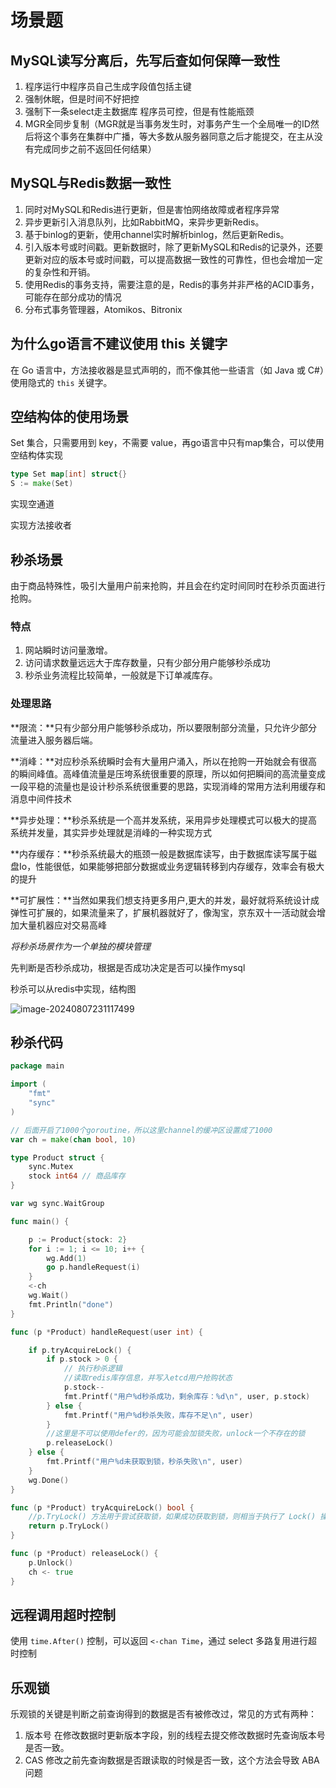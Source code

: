 # 场景题

## MySQL读写分离后，先写后查如何保障一致性

1. 程序运行中程序员自己生成字段值包括主键
2. 强制休眠，但是时间不好把控
3. 强制下一条select走主数据库  程序员可控，但是有性能瓶颈
4. MGR全同步复制（MGR就是当事务发生时，对事务产生一个全局唯一的ID然后将这个事务在集群中广播，等大多数从服务器同意之后才能提交，在主从没有完成同步之前不返回任何结果）

## MySQL与Redis数据一致性

1. 同时对MySQL和Redis进行更新，但是害怕网络故障或者程序异常
2. 异步更新引入消息队列，比如RabbitMQ，来异步更新Redis。
3. 基于binlog的更新，使用channel实时解析binlog，然后更新Redis。
4. 引入版本号或时间戳。更新数据时，除了更新MySQL和Redis的记录外，还要更新对应的版本号或时间戳，可以提高数据一致性的可靠性，但也会增加一定的复杂性和开销。
5. 使用Redis的事务支持，需要注意的是，Redis的事务并非严格的ACID事务，可能存在部分成功的情况
6. 分布式事务管理器，Atomikos、Bitronix

## 为什么go语言不建议使用 this 关键字

在 Go 语言中，方法接收器是显式声明的，而不像其他一些语言（如 Java 或 C#）使用隐式的 `this` 关键字。

## 空结构体的使用场景

Set 集合，只需要用到 key，不需要 value，再go语言中只有map集合，可以使用空结构体实现

~~~go
type Set map[int] struct{}
S := make(Set)
~~~

实现空通道

实现方法接收者

## 秒杀场景

由于商品特殊性，吸引大量用户前来抢购，并且会在约定时间同时在秒杀页面进行抢购。

### 特点

1. 网站瞬时访问量激增。
2. 访问请求数量远远大于库存数量，只有少部分用户能够秒杀成功
3. 秒杀业务流程比较简单，一般就是下订单减库存。

### 处理思路

**限流：**只有少部分用户能够秒杀成功，所以要限制部分流量，只允许少部分流量进入服务器后端。

**消峰：**对应秒杀系统瞬时会有大量用户涌入，所以在抢购一开始就会有很高的瞬间峰值。高峰值流量是压垮系统很重要的原理，所以如何把瞬间的高流量变成一段平稳的流量也是设计秒杀系统很重要的思路，实现消峰的常用方法利用缓存和消息中间件技术

**异步处理：**秒杀系统是一个高并发系统，采用异步处理模式可以极大的提高系统并发量，其实异步处理就是消峰的一种实现方式

**内存缓存：**秒杀系统最大的瓶颈一般是数据库读写，由于数据库读写属于磁盘Io，性能很低，如果能够把部分数据或业务逻辑转移到内存缓存，效率会有极大的提升

**可扩展性：**当然如果我们想支持更多用户,更大的并发，最好就将系统设计成弹性可扩展的，如果流量来了，扩展机器就好了，像淘宝，京东双十一活动就会增加大量机器应对交易高峰

*将秒杀场景作为一个单独的模块管理*

先判断是否秒杀成功，根据是否成功决定是否可以操作mysql

秒杀可以从redis中实现，结构图

![image-20240807231117499](C:\Users\CYT19\Desktop\StudyBug\image-20240807231117499.png)

## 秒杀代码

~~~go
package main

import (
	"fmt"
	"sync"
)

// 后面开启了1000个goroutine，所以这里channel的缓冲区设置成了1000
var ch = make(chan bool, 10)

type Product struct {
	sync.Mutex
	stock int64 // 商品库存
}

var wg sync.WaitGroup

func main() {

	p := Product{stock: 2}
	for i := 1; i <= 10; i++ {
		wg.Add(1)
		go p.handleRequest(i)
	}
	<-ch
	wg.Wait()
	fmt.Println("done")
}

func (p *Product) handleRequest(user int) {

	if p.tryAcquireLock() {
		if p.stock > 0 {
			// 执行秒杀逻辑
			//读取redis库存信息，并写入etcd用户抢购状态
			p.stock--
			fmt.Printf("用户%d秒杀成功，剩余库存：%d\n", user, p.stock)
		} else {
			fmt.Printf("用户%d秒杀失败，库存不足\n", user)
		}
		//这里是不可以使用defer的，因为可能会加锁失败，unlock一个不存在的锁
		p.releaseLock()
	} else {
		fmt.Printf("用户%d未获取到锁，秒杀失败\n", user)
	}
	wg.Done()
}

func (p *Product) tryAcquireLock() bool {
	//p.TryLock() 方法用于尝试获取锁，如果成功获取到锁，则相当于执行了 Lock() 操作，即加锁成功。
	return p.TryLock()
}

func (p *Product) releaseLock() {
	p.Unlock()
	ch <- true
}
~~~

## 远程调用超时控制

使用 `time.After()` 控制，可以返回 `<-chan Time`，通过 select 多路复用进行超时控制

## 乐观锁

乐观锁的关键是判断之前查询得到的数据是否有被修改过，常见的方式有两种：

1. 版本号
   在修改数据时更新版本字段，别的线程去提交修改数据时先查询版本号是否一致。
2. CAS
   修改之前先查询数据是否跟读取的时候是否一致，这个方法会导致 ABA 问题